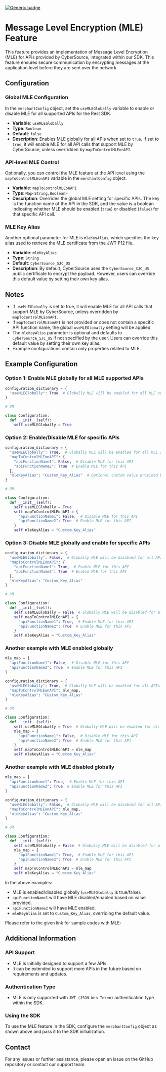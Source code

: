 [![Generic badge](https://img.shields.io/badge/MLE-NEW-GREEN.svg)](https://shields.io/)

# Message Level Encryption (MLE) Feature

This feature provides an implementation of Message Level Encryption (MLE) for APIs provided by CyberSource, integrated within our SDK. This feature ensures secure communication by encrypting messages at the application level before they are sent over the network.

## Configuration

### Global MLE Configuration

In the `merchantConfig` object, set the `useMLEGlobally` variable to enable or disable MLE for all supported APIs for the Rest SDK.

- **Variable**: `useMLEGlobally`
- **Type**: `Boolean`
- **Default**: `false`
- **Description**: Enables MLE globally for all APIs when set to `true`. If set to `true`, it will enable MLE for all API calls that support MLE by CyberSource, unless overridden by `mapToControlMLEonAPI`.

### API-level MLE Control

Optionally, you can control the MLE feature at the API level using the `mapToControlMLEonAPI` variable in the `merchantConfig` object.

- **Variable**: `mapToControlMLEonAPI`
- **Type**: `Map<String,Boolean>`
- **Description**: Overrides the global MLE setting for specific APIs. The key is the function name of the API in the SDK, and the value is a boolean indicating whether MLE should be enabled (`true`) or disabled (`false`) for that specific API call.

### MLE Key Alias

Another optional parameter for MLE is `mleKeyAlias`, which specifies the key alias used to retrieve the MLE certificate from the JWT P12 file.

- **Variable**: `mleKeyAlias`
- **Type**: `String`
- **Default**: `CyberSource_SJC_US`
- **Description**: By default, CyberSource uses the `CyberSource_SJC_US` public certificate to encrypt the payload. However, users can override this default value by setting their own key alias.

## Notes

- If `useMLEGlobally` is set to true, it will enable MLE for all API calls that support MLE by CyberSource, unless overridden by `mapToControlMLEonAPI`.
- If `mapToControlMLEonAPI` is not provided or does not contain a specific API function name, the global `useMLEGlobally` setting will be applied.
- The `mleKeyAlias` parameter is optional and defaults to `CyberSource_SJC_US` if not specified by the user. Users can override this default value by setting their own key alias.
- Example configurations contain only properties related to MLE.

## Example Configuration

### Option 1: Enable MLE globally for all MLE supported APIs

```python
configuration_dictionary = {
  "useMLEGlobally": True  # Globally MLE will be enabled for all MLE supported APIs
}

# OR

class Configuration:
  def __init__(self):
    self.useMLEGlobally = True
```

### Option 2: Enable/Disable MLE for specific APIs

```python
configuration_dictionary = {
  "useMLEGlobally": True,  # Globally MLE will be enabled for all MLE supported APIs
  "mapToControlMLEonAPI": {
    "apiFunctionName1": False,  # Disable MLE for this API
    "apiFunctionName2": True  # Enable MLE for this API
  },
  "mleKeyAlias": "Custom_Key_Alias"  # Optional custom value provided by Cybs
}

# OR

class Configuration:
  def __init__(self):
    self.useMLEGlobally = True
    self.mapToControlMLEonAPI = {
      "apiFunctionName1": False,  # Disable MLE for this API
      "apiFunctionName2": True  # Enable MLE for this API
    }
    self.mleKeyAlias = "Custom_Key_Alias"
```

### Option 3: Disable MLE globally and enable for specific APIs

```python
configuration_dictionary = {
  "useMLEGlobally": False,  # Globally MLE will be disabled for all APIs
  "mapToControlMLEonAPI": {
    "apiFunctionName1": True,  # Enable MLE for this API
    "apiFunctionName2": True  # Enable MLE for this API
  },
  "mleKeyAlias": "Custom_Key_Alias"
}

# OR

class Configuration:
  def __init__(self):
    self.useMLEGlobally = False  # Globally MLE will be disabled for all APIs
    self.mapToControlMLEonAPI = {
      "apiFunctionName1": True,  # Enable MLE for this API
      "apiFunctionName2": True  # Enable MLE for this API
    }
    self.mleKeyAlias = "Custom_Key_Alias"
```

### Another example with MLE enabled globally

```python
mle_map = {
  "apiFunctionName1": False,  # Disable MLE for this API
  "apiFunctionName2": True  # Enable MLE for this API
}

configuration_dictionary = {
  "useMLEGlobally": True,  # Globally MLE will be enabled for all APIs
  "mapToControlMLEonAPI": mle_map,
  "mleKeyAlias": "Custom_Key_Alias"
}

# OR

class Configuration:
  def __init__(self):
    self.useMLEGlobally = True  # Globally MLE will be enabled for all APIs
    mle_map = {
      "apiFunctionName1": False,  # Disable MLE for this API
      "apiFunctionName2": True  # Enable MLE for this API
    }
    self.mapToControlMLEonAPI = mle_map
    self.mleKeyAlias = "Custom_Key_Alias"
```

### Another example with MLE disabled globally

```python
mle_map = {
  "apiFunctionName1": True,  # Enable MLE for this API
  "apiFunctionName2": True  # Enable MLE for this API
}

configuration_dictionary = {
  "useMLEGlobally": False,  # Globally MLE will be disabled for all APIs
  "mapToControlMLEonAPI": mle_map,
  "mleKeyAlias": "Custom_Key_Alias"
}

# OR

class Configuration:
  def __init__(self):
    self.useMLEGlobally = False  # Globally MLE will be disabled for all APIs
    mle_map = {
      "apiFunctionName1": True,  # Enable MLE for this API
      "apiFunctionName2": True  # Enable MLE for this API
    }
    self.mapToControlMLEonAPI = mle_map
    self.mleKeyAlias = "Custom_Key_Alias"
```

In the above examples:
- MLE is enabled/disabled globally (`useMLEGlobally` is true/false).
- `apiFunctionName1` will have MLE disabled/enabled based on value provided.
- `apiFunctionName2` will have MLE enabled.
- `mleKeyAlias` is set to `Custom_Key_Alias`, overriding the default value.

Please refer to the given link for sample codes with MLE:
<!-- https://github.com/CyberSource/cybersource-rest-samples-java/tree/master/src/main/java/samples/MLEFeature -->

## Additional Information

### API Support

- MLE is initially designed to support a few APIs.
- It can be extended to support more APIs in the future based on requirements and updates.

### Authentication Type

- MLE is only supported with `JWT (JSON Web Token)` authentication type within the SDK.

### Using the SDK

To use the MLE feature in the SDK, configure the `merchantConfig` object as shown above and pass it to the SDK initialization.

## Contact

For any issues or further assistance, please open an issue on the GitHub repository or contact our support team.